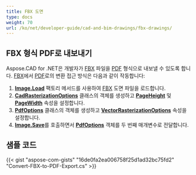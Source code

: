 ```yaml
---
title: FBX 도면
type: docs
weight: 70
url: /ko/net/developer-guide/cad-and-bim-drawings/fbx-drawings/
---
```


## **FBX 형식 PDF로 내보내기**

Aspose.CAD for .NET은 개발자가 [FBX](https://docs.fileformat.com/3d/fbx/) 파일을 [PDF](https://docs.fileformat.com/pdf/) 형식으로 내보낼 수 있도록 합니다. [FBX](https://docs.fileformat.com/3d/fbx/)에서 [PDF](https://docs.fileformat.com/pdf/)로의 변환 접근 방식은 다음과 같이 작동합니다:

1. [**Image.Load**](https://reference.aspose.com/cad/net/aspose.cad.image/load/methods/2) 팩토리 메서드를 사용하여 [FBX](https://docs.fileformat.com/3d/fbx/) 도면 파일을 로드합니다.
1. [**CadRasterizationOptions**](https://reference.aspose.com/cad/net/aspose.cad.imageoptions/cadrasterizationoptions) 클래스의 객체를 생성하고 [**PageHeight**](https://reference.aspose.com/cad/net/aspose.cad.imageoptions/vectorrasterizationoptions/properties/pageheight) 및 [**PageWidth**](https://reference.aspose.com/cad/net/aspose.cad.imageoptions/vectorrasterizationoptions/properties/pagewidth) 속성을 설정합니다.
1. [**PdfOptions**](https://reference.aspose.com/cad/net/aspose.cad.imageoptions/pdfoptions) 클래스의 객체를 생성하고 [**VectorRasterizationOptions**](https://reference.aspose.com/cad/net/aspose.cad.imageoptions/vectorrasterizationoptions) 속성을 설정합니다.
1. [**Image.Save**](https://reference.aspose.com/cad/net/aspose.cad/image/methods/save/index)를 호출하면서 [**PdfOptions**](https://reference.aspose.com/cad/net/aspose.cad.imageoptions/pdfoptions) 객체를 두 번째 매개변수로 전달합니다.

## 샘플 코드

{{< gist "aspose-com-gists" "16de0fa2ea006758f25d1ad32bc75fd2" "Convert-FBX-to-PDF-Export.cs" >}}

